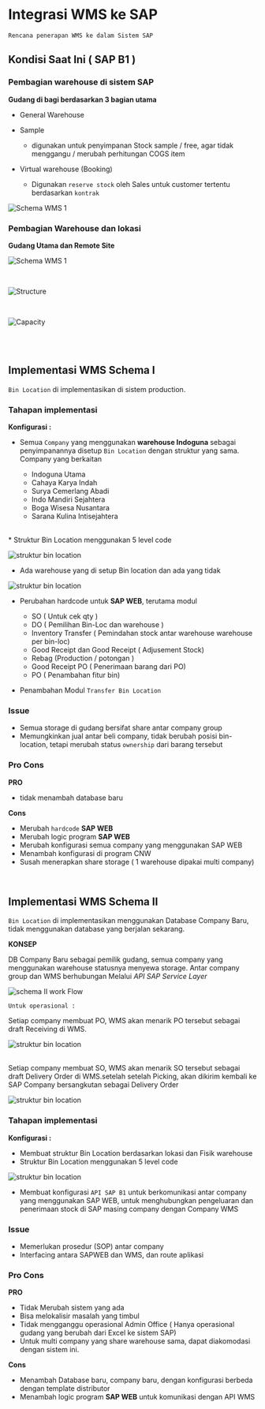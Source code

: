# Integrasi WMS ke SAP 
    Rencana penerapan WMS ke dalam Sistem SAP



## Kondisi Saat Ini ( SAP B1 )

### Pembagian warehouse di sistem SAP

**Gudang di bagi berdasarkan 3 bagian utama**
   * General Warehouse 
   * Sample
     * digunakan untuk penyimpanan Stock sample / free, agar tidak menggangu / merubah perhitungan COGS item
  
   * Virtual warehouse (Booking)
     * Digunakan ```reserve stock``` oleh Sales untuk customer tertentu berdasarkan ```kontrak```



![Schema WMS 1](img/wms01.excalidraw.png)



### Pembagian Warehouse dan lokasi

**Gudang Utama dan Remote Site**
    

![Schema WMS 1](img/wms04.excalidraw.png)

<br/>

![Structure](img/wms_structure.png)

<br/>


![Capacity](img/wms_capacity.png)

<br/>
<div style="page-break-after: always; visibility: hidden">
\pagebreak
</div>


## Implementasi WMS Schema I 

```Bin Location``` di implementasikan di sistem production.


### Tahapan implementasi


**Konfigurasi :** 

* Semua ```Company``` yang menggunakan **warehouse Indoguna** sebagai penyimpanannya disetup ```Bin Location``` dengan struktur yang sama.
  <br/>
    Company yang berkaitan 

  * Indoguna Utama
  * Cahaya Karya Indah
  * Surya Cemerlang Abadi
  * Indo Mandiri Sejahtera
  * Boga Wisesa Nusantara
  * Sarana Kulina Intisejahtera
<br/>
* Struktur Bin Location menggunakan 5 level code 


![struktur bin location](img/wms05.excalidraw.png)

* Ada warehouse yang di setup Bin location dan ada yang tidak

![struktur bin location](img/wms06.excalidraw.png)

* Perubahan hardcode untuk **SAP WEB**, terutama modul 
  * SO ( Untuk cek qty )
  * DO ( Pemilihan Bin-Loc dan warehouse )
  * Inventory Transfer ( Pemindahan stock antar warehouse warehouse per bin-loc)
  * Good Receipt dan Good Receipt ( Adjusement Stock)
  * Rebag (Production / potongan )
  * Good Receipt PO ( Penerimaan barang dari PO)
  * PO ( Penambahan fitur bin)

* Penambahan Modul ```Transfer Bin Location```


### Issue

* Semua storage di gudang bersifat share antar company group
* Memungkinkan jual antar beli company, tidak berubah posisi bin-location, tetapi merubah status ```ownership``` dari barang tersebut

### Pro Cons

**PRO**


* tidak menambah database baru


**Cons**


* Merubah ```hardcode``` **SAP WEB**
* Merubah logic program **SAP WEB**
* Merubah konfigurasi semua company yang menggunakan SAP WEB
* Menambah konfigurasi di program CNW
* Susah menerapkan share storage ( 1 warehouse dipakai multi company)

<div style="page-break-after: always; visibility: hidden">
\pagebreak
</div>


## Implementasi WMS Schema II 

```Bin Location``` di implementasikan menggunakan Database Company Baru, tidak menggunakan database yang berjalan sekarang. 

**KONSEP**

DB Company Baru sebagai pemilik gudang, semua company yang menggunakan warehouse statusnya menyewa storage. Antar company group dan WMS berhubungan Melalui _API SAP Service Layer_


![schema II work Flow](img/wms07.excalidraw.png)


```Untuk operasional :``` 

Setiap company membuat PO, WMS akan menarik PO tersebut sebagai draft Receiving di WMS.


![struktur bin location](img/wms09.excalidraw.svg)


<br/>
Setiap company membuat SO, WMS akan menarik SO tersebut sebagai draft Delivery Order di WMS.setelah setelah Picking, akan dikirim kembali ke SAP Company bersangkutan sebagai Delivery Order


![struktur bin location](img/wms10.excalidraw.svg)


### Tahapan implementasi


**Konfigurasi :** 

* Membuat struktur Bin Location berdasarkan lokasi dan Fisik warehouse 
* Struktur Bin Location menggunakan 5 level code 


![struktur bin location](img/wms05.excalidraw.png)

* Membuat konfigurasi ```API SAP B1``` untuk berkomunikasi antar company yang menggunakan SAP WEB, untuk menghubungkan pengeluaran dan penerimaan stock di SAP masing company dengan Company WMS
  



### Issue

* Memerlukan prosedur (SOP) antar company
* Interfacing antara SAPWEB dan WMS, dan route aplikasi

### Pro Cons

**PRO**


* Tidak Merubah sistem yang ada
* Bisa melokalisir masalah yang timbul
* Tidak mengganggu operasional Admin Office ( Hanya operasional gudang yang berubah dari Excel ke  sistem SAP)
* Untuk multi company yang share warehouse sama, dapat diakomodasi dengan sistem ini.




**Cons**


* Menambah Database baru, company baru, dengan konfigurasi berbeda dengan template distributor
* Menambah logic program **SAP WEB** untuk komunikasi dengan API WMS 
